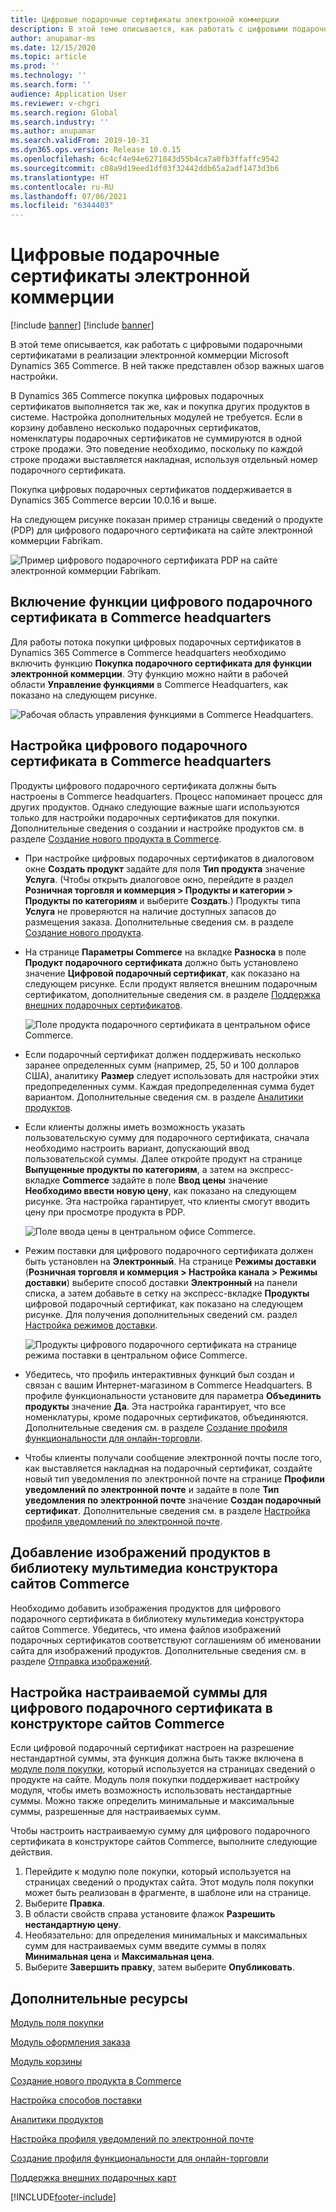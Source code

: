 ```yaml
---
title: Цифровые подарочные сертификаты электронной коммерции
description: В этой теме описывается, как работать с цифровыми подарочными сертификатами в реализации электронной коммерции Microsoft Dynamics 365 Commerce. В ней также представлен обзор важных шагов настройки.
author: anupamar-ms
ms.date: 12/15/2020
ms.topic: article
ms.prod: ''
ms.technology: ''
ms.search.form: ''
audience: Application User
ms.reviewer: v-chgri
ms.search.region: Global
ms.search.industry: ''
ms.author: anupamar
ms.search.validFrom: 2019-10-31
ms.dyn365.ops.version: Release 10.0.15
ms.openlocfilehash: 6c4cf4e94e6271843d55b4ca7a0fb3ffaffc9542
ms.sourcegitcommit: c08a9d19eed1df03f32442ddb65a2adf1473d3b6
ms.translationtype: HT
ms.contentlocale: ru-RU
ms.lasthandoff: 07/06/2021
ms.locfileid: "6344403"
---
```

# <a name="e-commerce-digital-gift-cards"></a>Цифровые подарочные сертификаты электронной коммерции

[!include [banner](includes/banner.md)]
[!include [banner](includes/preview-banner.md)]

В этой теме описывается, как работать с цифровыми подарочными сертификатами в реализации электронной коммерции Microsoft Dynamics 365 Commerce. В ней также представлен обзор важных шагов настройки.

В Dynamics 365 Commerce покупка цифровых подарочных сертификатов выполняется так же, как и покупка других продуктов в системе. Настройка дополнительных модулей не требуется. Если в корзину добавлено несколько подарочных сертификатов, номенклатуры подарочных сертификатов не суммируются в одной строке продажи. Это поведение необходимо, поскольку по каждой строке продажи выставляется накладная, используя отдельный номер подарочного сертификата.

Покупка цифровых подарочных сертификатов поддерживается в Dynamics 365 Commerce версии 10.0.16 и выше.

На следующем рисунке показан пример страницы сведений о продукте (PDP) для цифрового подарочного сертификата на сайте электронной коммерции Fabrikam.

![Пример цифрового подарочного сертификата PDP на сайте электронной коммерции Fabrikam.](./media/GiftcardPDP.PNG)

## <a name="turn-on-the-digital-gift-card-feature-in-commerce-headquarters"></a>Включение функции цифрового подарочного сертификата в Commerce headquarters

Для работы потока покупки цифровых подарочных сертификатов в Dynamics 365 Commerce в Commerce headquarters необходимо включить функцию **Покупка подарочного сертификата для функции электронной коммерции**. Эту функцию можно найти в рабочей области **Управление функциями** в Commerce Headquarters, как показано на следующем рисунке.

![Рабочая область управления функциями в Commerce Headquarters.](./media/Featureflag.PNG)

## <a name="configure-a-digital-gift-card-in-commerce-headquarters"></a>Настройка цифрового подарочного сертификата в Commerce headquarters

Продукты цифрового подарочного сертификата должны быть настроены в Commerce headquarters. Процесс напоминает процесс для других продуктов. Однако следующие важные шаги используются только для настройки подарочных сертификатов для покупки. Дополнительные сведения о создании и настройке продуктов см. в разделе [Создание нового продукта в Commerce](create-new-product-commerce.md).

- При настройке цифровых подарочных сертификатов в диалоговом окне **Создать продукт** задайте для поля **Тип продукта** значение **Услуга**. (Чтобы открыть диалоговое окно, перейдите в раздел **Розничная торговля и коммерция \> Продукты и категории \> Продукты по категориям** и выберите **Создать**.) Продукты типа **Услуга** не проверяются на наличие доступных запасов до размещения заказа. Дополнительные сведения см. в разделе [Создание нового продукта](create-new-product-commerce.md#create-a-new-product).
- На странице **Параметры Commerce** на вкладке **Разноска** в поле **Продукт подарочного сертификата** должно быть установлено значение **Цифровой подарочный сертификат**, как показано на следующем рисунке. Если продукт является внешним подарочным сертификатом, дополнительные сведения см. в разделе [Поддержка внешних подарочных сертификатов](./dev-itpro/gift-card.md).

    ![Поле продукта подарочного сертификата в центральном офисе Commerce.](./media/PostGiftcard.png)

- Если подарочный сертификат должен поддерживать несколько заранее определенных сумм (например, 25, 50 и 100 долларов США), аналитику **Размер** следует использовать для настройки этих предопределенных сумм. Каждая предопределенная сумма будет вариантом. Дополнительные сведения см. в разделе [Аналитики продуктов](../supply-chain/pim/product-dimensions.md?toc=%2fdynamics365%2fretail%2ftoc.json).
- Если клиенты должны иметь возможность указать пользовательскую сумму для подарочного сертификата, сначала необходимо настроить вариант, допускающий ввод пользовательской суммы. Далее откройте продукт на странице **Выпущенные продукты по категориям**, а затем на экспресс-вкладке **Commerce** задайте в поле **Ввод цены** значение **Необходимо ввести новую цену**, как показано на следующем рисунке. Эта настройка гарантирует, что клиенты смогут вводить цену при просмотре продукта в PDP.

    ![Поле ввода цены в центральном офисе Commerce.](./media/KeyInPrice.png)

- Режим поставки для цифрового подарочного сертификата должен быть установлен на **Электронный**. На странице **Режимы доставки** (**Розничная торговля и коммерция \> Настройка канала \> Режимы доставки**) выберите способ доставки **Электронный** на панели списка, а затем добавьте в сетку на экспресс-вкладке **Продукты** цифровой подарочный сертификат, как показано на следующем рисунке. Для получения дополнительных сведений см. раздел [Настройка режимов доставки](/dynamicsax-2012/appuser-itpro/set-up-modes-of-delivery).

    ![Продукты цифрового подарочного сертификата на странице режима поставки в центральном офисе Commerce.](./media/ElectronicMode.PNG)

- Убедитесь, что профиль интерактивных функций был создан и связан с вашим Интернет-магазином в Commerce Headquarters. В профиле функциональности установите для параметра **Объединить продукты** значение **Да**. Эта настройка гарантирует, что все номенклатуры, кроме подарочных сертификатов, объединяются. Дополнительные сведения см. в разделе [Создание профиля функциональности для онлайн-торговли](online-functionality-profile.md).
- Чтобы клиенты получали сообщение электронной почты после того, как выставляется накладная на подарочный сертификат, создайте новый тип уведомления по электронной почте на странице **Профили уведомлений по электронной почте** и задайте в поле **Тип уведомления по электронной почте** значение **Создан подарочный сертификат**. Дополнительные сведения см. в разделе [Настройка профиля уведомлений по электронной почте](email-notification-profiles.md).

## <a name="add-product-images-to-the-commerce-site-builder-media-library"></a>Добавление изображений продуктов в библиотеку мультимедиа конструктора сайтов Commerce

Необходимо добавить изображения продуктов для цифрового подарочного сертификата в библиотеку мультимедиа конструктора сайтов Commerce. Убедитесь, что имена файлов изображений подарочных сертификатов соответствуют соглашениям об именовании сайта для изображений продуктов. Дополнительные сведения см. в разделе [Отправка изображений](dam-upload-images.md).

## <a name="configure-a-custom-amount-for-a-digital-gift-card-in-commerce-site-builder"></a>Настройка настраиваемой суммы для цифрового подарочного сертификата в конструкторе сайтов Commerce

Если цифровой подарочный сертификат настроен на разрешение нестандартной суммы, эта функция должна быть также включена в [модуле поля покупки](add-buy-box.md), который используется на страницах сведений о продукте на сайте. Модуль поля покупки поддерживает настройку модуля, чтобы иметь возможность использовать нестандартные суммы. Можно также определить минимальные и максимальные суммы, разрешенные для настраиваемых сумм.

Чтобы настроить настраиваемую сумму для цифрового подарочного сертификата в конструкторе сайтов Commerce, выполните следующие действия.

1. Перейдите к модулю поле покупки, который используется на страницах сведений о продуктах сайта. Этот модуль поля покупки может быть реализован в фрагменте, в шаблоне или на странице.
1. Выберите **Правка**.
1. В области свойств справа установите флажок **Разрешить нестандартную цену**.
1. Необязательно: для определения минимальных и максимальных сумм для настраиваемых сумм введите суммы в полях **Минимальная цена** и **Максимальная цена**.
1. Выберите **Завершить правку**, затем выберите **Опубликовать**.

## <a name="additional-resources"></a>Дополнительные ресурсы

[Модуль поля покупки](add-buy-box.md)

[Модуль оформления заказа](add-checkout-module.md)

[Модуль корзины](add-cart-module.md)

[Создание нового продукта в Commerce](create-new-product-commerce.md)

[Настройка способов поставки](/dynamicsax-2012/appuser-itpro/set-up-modes-of-delivery)

[Аналитики продуктов](../supply-chain/pim/product-dimensions.md?toc=%2fdynamics365%2fretail%2ftoc.json)

[Настройка профиля уведомлений по электронной почте](email-notification-profiles.md)

[Создание профиля функциональности для онлайн-торговли](online-functionality-profile.md)

[Поддержка внешних подарочных карт](./dev-itpro/gift-card.md)


[!INCLUDE[footer-include](../includes/footer-banner.md)]
